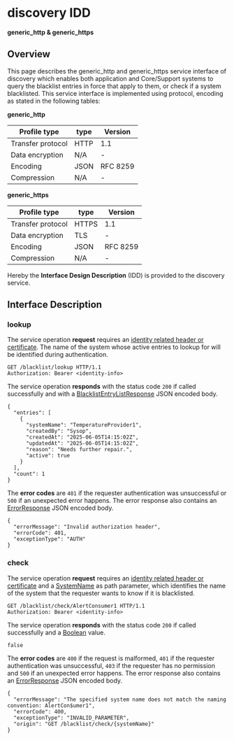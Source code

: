 # discovery IDD
**generic_http & generic_https**

## Overview

This page describes the generic_http and generic_https service interface of discovery which enables both application and Core/Support systems to query the blacklist entries in force that apply to them, or check if a system blacklisted.
This service interface is implemented using protocol, encoding as stated in the following tables:

**generic_http**

Profile type | type | Version
--- | --- | ---
Transfer protocol | HTTP | 1.1
Data encryption | N/A | -
Encoding | JSON | RFC 8259
Compression | N/A | -

**generic_https**

Profile type | type | Version
--- | --- | ---
Transfer protocol | HTTPS | 1.1
Data encryption | TLS | -
Encoding | JSON | RFC 8259
Compression | N/A | -

Hereby the **Interface Design Description** (IDD) is provided to the discovery service.

## Interface Description

### lookup

The service operation **request** requires an [identity related header or certificate](../authentication_policy.md/#http). The name of the system whose active entries to lookup for will be identified during authentication.

```
GET /blacklist/lookup HTTP/1.1
Authorization: Bearer <identity-info>
```
The service operation **responds** with the status code `200` if called successfully and with a [BlacklistEntryListResponse](../data-models/blacklist-entry-list-response.md) JSON encoded body.

```
{
  "entries": [
    {
      "systemName": "TemperatureProvider1",
      "createdBy": "Sysop",
      "createdAt": "2025-06-05T14:15:02Z",
      "updatedAt": "2025-06-05T14:15:02Z",
      "reason": "Needs further repair.",
      "active": true
    }
  ],
  "count": 1
}
```
The **error codes** are `401` if the requester authentication was unsuccessful or `500` if an unexpected error happens. The error response also contains an
[ErrorResponse](../data-models/error-response.md) JSON encoded body.

```
{
  "errorMessage": "Invalid authorization header",
  "errorCode": 401,
  "exceptionType": "AUTH"
}
```

### check

The service operation **request** requires an [identity related header or certificate](../authentication_policy.md/#http) and a [SystemName](../primitives.md#systemname) as path parameter, which identifies the name of the system that the requester wants to know if it is blacklisted.

```
GET /blacklist/check/AlertConsumer1 HTTP/1.1
Authorization: Bearer <identity-info>
```

The service operation **responds** with the status code `200` if called successfully and a [Boolean](../primitives.md#boolean) value.

```
false
```

The **error codes** are `400` if the request is malformed, `401` if the requester authentication was unsuccessful, `403` if the requester has no permission and `500` if an unexpected error happens. The error response also contains an [ErrorResponse](../data-models/error-response.md) JSON encoded body.

```
{
  "errorMessage": "The specified system name does not match the naming convention: AlertCon$umer1",
  "errorCode": 400,
  "exceptionType": "INVALID_PARAMETER",
  "origin": "GET /blacklist/check/{systemName}"
}
```